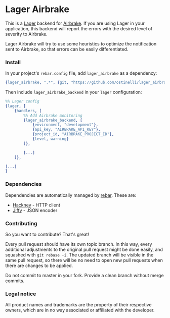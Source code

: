 # Lager Airbrake

This is a [Lager](https://github.com/basho/lager) backend for [Airbrake](https://www.airbrake.io). If you are using Lager in your application, this backend will report the errors with the desired level of severity to Airbrake.

Lager Airbrake will try to use some heuristics to optimize the notification sent to Airbrake, so that errors can be easily differentiated.


### Install

In your project's `rebar.config` file, add `lager_airbrake` as a dependency:

```erlang
{lager_airbrake, ".*", {git, "https://github.com/ostinelli/lager_airbrake.git", "master"}}
```

Then include `lager_airbrake_backend` in your `lager` configuration:

```erlang
%% Lager config
{lager, [
    {handlers, [
        %% Add Airbrake monitoring
        {lager_airbrake_backend, [
            {environment, "development"},
            {api_key, "AIRBRAKE_API_KEY"},
            {project_id, "AIRBRAKE_PROJECT_ID"},
            {level, warning}
        ]},

        [...]
    ]},

[...]
}
```

### Dependencies
Dependencies are automatically managed by [rebar](https://github.com/rebar/rebar). These are:

 * [Hackney](https://github.com/benoitc/hackney) - HTTP client
 * [Jiffy](https://github.com/davisp/jiffy) - JSON encoder

### Contributing
So you want to contribute? That's great!

Every pull request should have its own topic branch. In this way, every additional adjustments to the original pull request might be done easily, and squashed with `git rebase -i`. The updated branch will be visible in the same pull request, so there will be no need to open new pull requests when there are changes to be applied.

Do not commit to master in your fork. Provide a clean branch without merge commits.


### Legal notice
All product names and trademarks are the property of their respective owners, which are in no way associated or affiliated with the developer.

